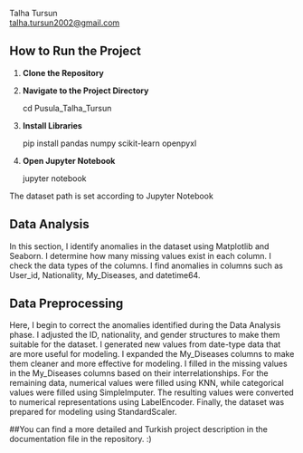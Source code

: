 Talha Tursun  
talha.tursun2002@gmail.com  



## How to Run the Project

1. **Clone the Repository**

2. **Navigate to the Project Directory**

   cd Pusula_Talha_Tursun

3. **Install Libraries**
 
   pip install pandas numpy scikit-learn openpyxl

4. **Open Jupyter Notebook**

   jupyter notebook





The dataset path is set according to Jupyter Notebook



## Data Analysis

In this section, I identify anomalies in the dataset using Matplotlib and Seaborn.
I determine how many missing values exist in each column.
I check the data types of the columns.
I find anomalies in columns such as User_id, Nationality, My_Diseases, and datetime64.


## Data Preprocessing

Here, I begin to correct the anomalies identified during the Data Analysis phase.
I adjusted the ID, nationality, and gender structures to make them suitable for the dataset.
I generated new values from date-type data that are more useful for modeling.
I expanded the My_Diseases columns to make them cleaner and more effective for modeling.
I filled in the missing values in the My_Diseases columns based on their interrelationships.
For the remaining data, numerical values were filled using KNN, while categorical values were filled using SimpleImputer.
The resulting values were converted to numerical representations using LabelEncoder.
Finally, the dataset was prepared for modeling using StandardScaler.








##You can find a more detailed and Turkish project description in the documentation file in the repository. :)






